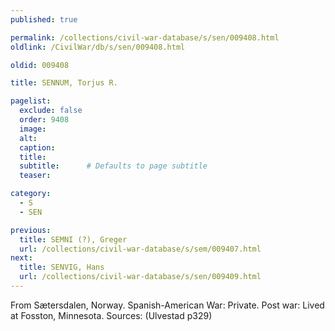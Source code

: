 ```yaml
---
published: true

permalink: /collections/civil-war-database/s/sen/009408.html
oldlink: /CivilWar/db/s/sen/009408.html

oldid: 009408

title: SENNUM, Torjus R.

pagelist:
  exclude: false
  order: 9408
  image: 
  alt:
  caption:
  title:
  subtitle:      # Defaults to page subtitle
  teaser:

category: 
  - S 
  - SEN

previous:
  title: SEMNI (?), Greger
  url: /collections/civil-war-database/s/sem/009407.html  
next:
  title: SENVIG, Hans
  url: /collections/civil-war-database/s/sen/009409.html   
---
```

From S&aelig;tersdalen, Norway. Spanish-American War: Private. Post war: Lived at Fosston, Minnesota. Sources: (Ulvestad p329)